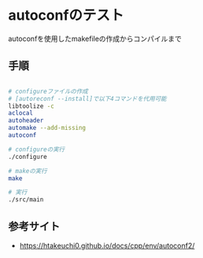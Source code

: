 # autoconfのテスト
autoconfを使用したmakefileの作成からコンパイルまで

## 手順
```sh

# configureファイルの作成
# [autoreconf --install]で以下4コマンドを代用可能
libtoolize -c
aclocal
autoheader
automake --add-missing
autoconf

# configureの実行
./configure

# makeの実行
make

# 実行
./src/main

```

## 参考サイト
- https://htakeuchi0.github.io/docs/cpp/env/autoconf2/
